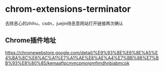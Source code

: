 # chrom-extensions-terminator
去除恶心的zhihu，csdn，juejin待恶意网站打开链接两次确认

## Chrome插件地址

https://chromewebstore.google.com/detail/%E9%93%BE%E6%8E%A5%E4%BA%8C%E6%AC%A1%E7%A1%AE%E8%AE%A4%E7%BB%88%E7%BB%93%E8%80%85/kemaaflpcmmcpmoigmfimdhnbiabmcpk
